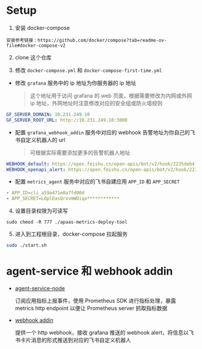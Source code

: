 # Setup

1. 安装 docker-compose

```
安装参考链接：https://github.com/docker/compose?tab=readme-ov-file#docker-compose-v2
```

2. clone 这个仓库

3. 修改 `docker-compose.yml` 和 `docker-compose-first-time.yml` 

- 修改 `grafana` 服务中的 ip 地址为你服务器的 ip 地址
  > 这个地址用于访问 grafana 的 web 页面，根据需要修改为内网或外网 ip 地址，外网地址时注意修改对应的安全组或防火墙规则
```YAML
GF_SERVER_DOMAIN: 10.231.249.10
GF_SERVER_ROOT_URL: http://10.231.249.10:3000
```

- 配置 `grafana_webhook_addin` 服务中对应的 webhook 告警地址为你自己的飞书自定义机器人的 url
  > 可根据实际需要添加更多的告警机器人地址
```YAML
WEBHOOK_default: https://open.feishu.cn/open-apis/bot/v2/hook/2235deb4-0972-46db-852f-69fa6aa213bc
WEBHOOK_openapi_alert: https://open.feishu.cn/open-apis/bot/v2/hook/2235deb4-0972-46db-852f-69fa6aa213bc
```

- 配置 `metrics_agent` 服务中对应的飞书自建应用 `APP_ID` 和 `APP_SECRET`
```YAML
- APP_ID=cli_a59a471e0a7fd00d
- APP_SECRET=LOplEasQrxvmWDiqa************
```

4. 设置目录权限为可读写
```
sudo chmod -R 777 ./apaas-metrics-deploy-tool
```

5. 进入到工程根目录，docker-compose 拉起服务
```bash
sudo ./start.sh
```

# agent-service 和 webhook addin
- [agent-service-node](https://github.com/wzh880801/agent-service-node)
  
  订阅应用指标上报事件，使用 Prometheus SDK 进行指标处理，暴露 metrics http endpoint 以便让 Prometheus server 抓取指标数据

- [webhook addin](https://github.com/wzh880801/webhook_addin)

  提供一个 http webhook，接收 grafana 推送的 webhook alert，将信息以飞书卡片消息的形式推送到对应的飞书自定义机器人
